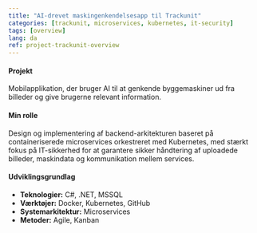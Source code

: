 ```yaml
---
title: "AI-drevet maskingenkendelsesapp til Trackunit"
categories: [trackunit, microservices, kubernetes, it-security]
tags: [overview]
lang: da
ref: project-trackunit-overview
---
```

#### Projekt
Mobilapplikation, der bruger AI til at genkende byggemaskiner ud fra billeder og give brugerne relevant information.

#### Min rolle
Design og implementering af backend-arkitekturen baseret på containeriserede microservices orkestreret med Kubernetes, med stærkt fokus på IT-sikkerhed for at garantere sikker håndtering af uploadede billeder, maskindata og kommunikation mellem services.

#### Udviklingsgrundlag
- **Teknologier:** C#, .NET, MSSQL
- **Værktøjer:** Docker, Kubernetes, GitHub
- **Systemarkitektur:** Microservices
- **Metoder:** Agile, Kanban
